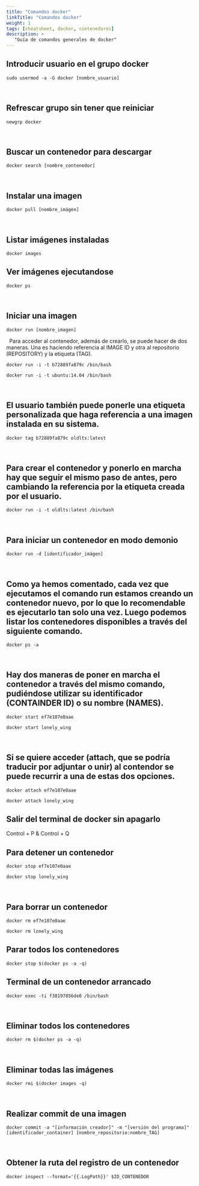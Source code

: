 ```yaml
---
title: "Comandos docker"
linkTitle: "Comandos docker"
weight: 1 
tags: [cheatsheet, docker, contenedores]
description: >
   "Guía de comandos generales de docker" 
---
```


## Introducir usuario en el grupo docker
``` shell
sudo usermod -a -G docker [nombre_usuario]
```
 
## Refrescar grupo sin tener que reiniciar
``` shell
newgrp docker
```
 
## Buscar un contenedor para descargar
``` shell
docker search [nombre_contenedor]
```
 
## Instalar una imagen
``` shell
docker pull [nombre_imágen]
```
 
## Listar imágenes instaladas
``` shell
docker images
```

## Ver imágenes ejecutandose
``` shell
docker ps
```
 
## Iniciar una imagen
``` shell
docker run [nombre_imagen]
```
 
Para acceder al contenedor, además de crearlo, se puede hacer de dos maneras. Una es haciendo referencia al IMAGE ID y otra al repositorio (REPOSITORY) y la etiqueta (TAG).
``` shell
docker run -i -t b72889fa879c /bin/bash
```
``` shell
docker run -i -t ubuntu:14.04 /bin/bash
```
 
## El usuario también puede ponerle una etiqueta personalizada que haga referencia a una imagen instalada en su sistema.
``` shell
docker tag b72889fa879c oldlts:latest
```
 
## Para crear el contenedor y ponerlo en marcha hay que seguir el mismo paso de antes, pero cambiando la referencia por la etiqueta creada por el usuario.
``` shell
docker run -i -t oldlts:latest /bin/bash
```
 
## Para iniciar un contenedor en modo demonio
``` shell
docker run -d [identificador_imágen]
```
 
 
## Como ya hemos comentado, cada vez que ejecutamos el comando run estamos creando un contenedor nuevo, por lo que lo recomendable es ejecutarlo tan solo una vez. Luego podemos listar los contenedores disponibles a través del siguiente comando.
``` shell
docker ps -a
```
 
## Hay dos maneras de poner en marcha el contenedor a través del mismo comando, pudiéndose utilizar su identificador (CONTAINDER ID) o su nombre (NAMES).
``` shell
docker start ef7e107e0aae
```
``` shell
docker start lonely_wing
```
 
## Si se quiere acceder  (attach, que se podría traducir por adjuntar o unir) al contendor se puede recurrir a una de estas dos opciones.
``` shell
docker attach ef7e107e0aae
```
``` shell
docker attach lonely_wing
```

##  Salir del terminal de docker sin apagarlo
Control + P  & Control + Q 

## Para detener un contenedor
``` shell
docker stop ef7e107e0aae
```

``` shell
docker stop lonely_wing
```
 
## Para borrar un contenedor
``` shell
docker rm ef7e107e0aae
```
``` shell
docker rm lonely_wing
```

## Parar todos los contenedores
``` shell
docker stop $(docker ps -a -q)
```

## Terminal de un contenedor arrancado
``` shell
docker exec -ti f38197856de0 /bin/bash
```
 
## Eliminar todos los contenedores
``` shell
docker rm $(docker ps -a -q)
```
 
## Eliminar todas las imágenes
``` shell
docker rmi $(docker images -q)
```
 
## Realizar commit de una imagen
``` shell
docker commit -a "[información creador]" -m "[versión del programa]" [identificador_container] [nombre_repositorio:nombre_TAG]
```
 
## Obtener la ruta del registro de un contenedor
``` shell
docker inspect --format='{{.LogPath}}' $ID_CONTENEDOR
```